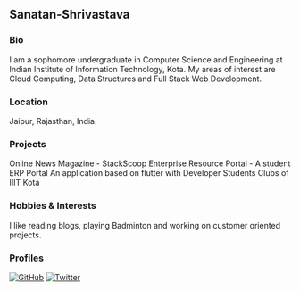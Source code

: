 ## Sanatan-Shrivastava

### Bio
I am a sophomore undergraduate in Computer Science and Engineering at Indian Institute of Information Technology, Kota. My areas of interest are Cloud Computing, Data Structures and Full Stack Web Development.

### Location
Jaipur, Rajasthan, India.

### Projects
Online News Magazine - StackScoop
Enterprise Resource Portal - A student ERP Portal
An application based on flutter with Developer Students Clubs of IIIT Kota

### Hobbies & Interests
I like reading blogs, playing Badminton and working on customer oriented projects.

### Profiles
[![GitHub][github-img]](https://github.com/Sanatan-Shrivastava) 
[![Twitter][twitter-img]](https://twitter.com/SanatanShrivas1)
  
<!-- Don't edit the below 2 lines -->
[twitter-img]: https://i.imgur.com/wWzX9uB.png
[github-img]: https://i.imgur.com/9I6NRUm.png